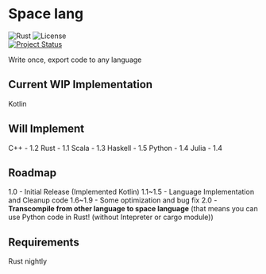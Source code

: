 # Space lang
![Rust](https://img.shields.io/badge/language-rust-1976d2?style=for-the-badge&logo=rust)
![License](https://img.shields.io/badge/license-misilelab-green?style=for-the-badge)  
[![Project Status](https://www.repostatus.org/badges/latest/wip.svg)](https://www.repostatus.org/#wip)

Write once, export code to any language

## Current WIP Implementation
Kotlin

## Will Implement
C++ - 1.2
Rust - 1.1
Scala - 1.3
Haskell - 1.5
Python - 1.4
Julia - 1.4

## Roadmap
1.0 - Initial Release (Implemented Kotlin)
1.1~1.5 - Language Implementation and Cleanup code
1.6~1.9 - Some optimization and bug fix
2.0 - **Transcompile from other language to space language** (that means you can use Python code in Rust! (without Intepreter or cargo module))

## Requirements
Rust nightly
